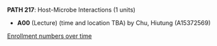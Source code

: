 **PATH 217**: Host-Microbe Interactions (1 units)

- **A00** (Lecture) (time and location TBA) by Chu, Hiutung (A15372569)

[Enrollment numbers over time](./PATH217.tsv)
